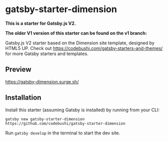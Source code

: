 # gatsby-starter-dimension

**This is a starter for Gatsby.js V2.**

**The older V1 version of this starter can be found on the v1 branch:**

Gatsby.js V2 starter based on the Dimension site template, designed by HTML5 UP. Check out https://codebushi.com/gatsby-starters-and-themes/ for more Gatsby starters and templates.

## Preview

<https://gatsby-dimension.surge.sh/>

## Installation

Install this starter (assuming Gatsby is installed) by running from your CLI:

`gatsby new gatsby-starter-dimension https://github.com/codebushi/gatsby-starter-dimension`

Run `gatsby develop` in the terminal to start the dev site.
